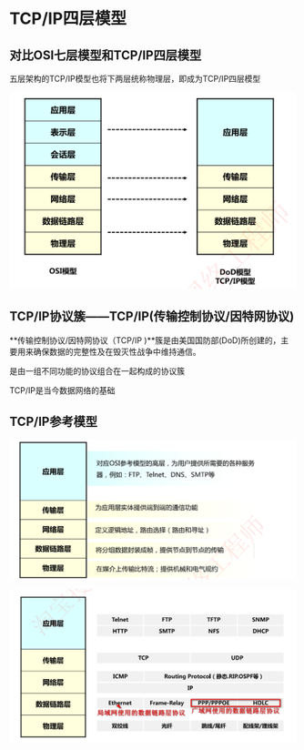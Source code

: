 # TCP/IP四层模型

## 对比OSI七层模型和TCP/IP四层模型

五层架构的TCP/IP模型也将下两层统称物理层，即成为TCP/IP四层模型

![image-20230304171939013](./assets/image-20230304171939013.png)

## TCP/IP协议簇——TCP/IP(传输控制协议/因特网协议)

**传输控制协议/因特网协议（TCP/IP )**簇是由美国国防部(DoD)所创建的，主要用来确保数据的完整性及在毁灭性战争中维持通信。

是由一组不同功能的协议组合在一起构成的协议簇

TCP/IP是当今数据网络的基础

## TCP/IP参考模型

![image-20230304172446441](./assets/image-20230304172446441.png)



![image-20230304172458817](./assets/image-20230304172458817.png)